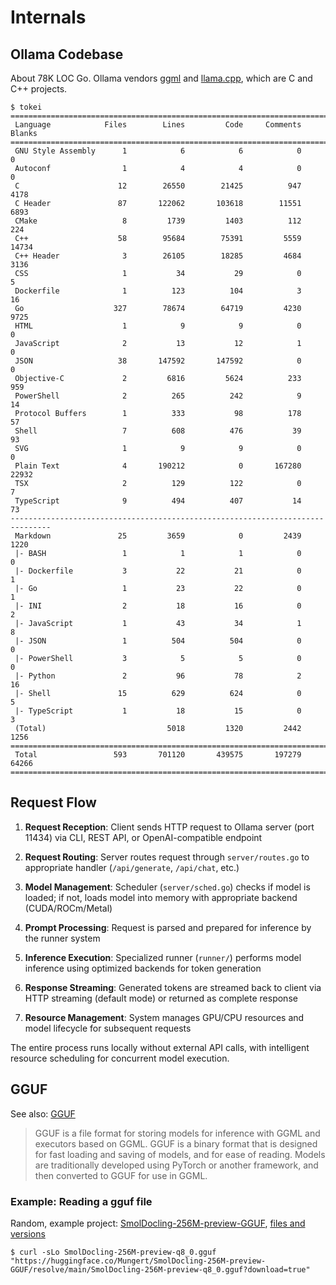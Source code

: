 # Internals

## Ollama Codebase

About 78K LOC Go. Ollama vendors [ggml](https://github.com/ggml-org/ggml) and
[llama.cpp](https://github.com/ggml-org/llama.cpp), which are C and C++ projects.

```
$ tokei
===============================================================================
 Language            Files        Lines         Code     Comments       Blanks
===============================================================================
 GNU Style Assembly      1            6            6            0            0
 Autoconf                1            4            4            0            0
 C                      12        26550        21425          947         4178
 C Header               87       122062       103618        11551         6893
 CMake                   8         1739         1403          112          224
 C++                    58        95684        75391         5559        14734
 C++ Header              3        26105        18285         4684         3136
 CSS                     1           34           29            0            5
 Dockerfile              1          123          104            3           16
 Go                    327        78674        64719         4230         9725
 HTML                    1            9            9            0            0
 JavaScript              2           13           12            1            0
 JSON                   38       147592       147592            0            0
 Objective-C             2         6816         5624          233          959
 PowerShell              2          265          242            9           14
 Protocol Buffers        1          333           98          178           57
 Shell                   7          608          476           39           93
 SVG                     1            9            9            0            0
 Plain Text              4       190212            0       167280        22932
 TSX                     2          129          122            0            7
 TypeScript              9          494          407           14           73
-------------------------------------------------------------------------------
 Markdown               25         3659            0         2439         1220
 |- BASH                 1            1            1            0            0
 |- Dockerfile           3           22           21            0            1
 |- Go                   1           23           22            0            1
 |- INI                  2           18           16            0            2
 |- JavaScript           1           43           34            1            8
 |- JSON                 1          504          504            0            0
 |- PowerShell           3            5            5            0            0
 |- Python               2           96           78            2           16
 |- Shell               15          629          624            0            5
 |- TypeScript           1           18           15            0            3
 (Total)                           5018         1320         2442         1256
===============================================================================
 Total                 593       701120       439575       197279        64266
===============================================================================
```


## Request Flow

1. **Request Reception**: Client sends HTTP request to Ollama server (port
   11434) via CLI, REST API, or OpenAI-compatible endpoint

2. **Request Routing**: Server routes request through `server/routes.go` to
   appropriate handler (`/api/generate`, `/api/chat`, etc.)

3. **Model Management**: Scheduler (`server/sched.go`) checks if model is
   loaded; if not, loads model into memory with appropriate backend
(CUDA/ROCm/Metal)

4. **Prompt Processing**: Request is parsed and prepared for inference by the
   runner system

5. **Inference Execution**: Specialized runner (`runner/`) performs model
   inference using optimized backends for token generation

6. **Response Streaming**: Generated tokens are streamed back to client via
   HTTP streaming (default mode) or returned as complete response

7. **Resource Management**: System manages GPU/CPU resources and model
   lifecycle for subsequent requests

The entire process runs locally without external API calls, with intelligent
resource scheduling for concurrent model execution.


## GGUF

See also: [GGUF](https://github.com/ggml-org/ggml/blob/master/docs/gguf.md)

> GGUF is a file format for storing models for inference with GGML and
> executors based on GGML. GGUF is a binary format that is designed for fast
> loading and saving of models, and for ease of reading. Models are
> traditionally developed using PyTorch or another framework, and then
> converted to GGUF for use in GGML.

### Example: Reading a gguf file

Random, example project:
[SmolDocling-256M-preview-GGUF](https://huggingface.co/Mungert/SmolDocling-256M-preview-GGUF),
[files and
versions](https://huggingface.co/Mungert/SmolDocling-256M-preview-GGUF/tree/main)

```
$ curl -sLo SmolDocling-256M-preview-q8_0.gguf "https://huggingface.co/Mungert/SmolDocling-256M-preview-GGUF/resolve/main/SmolDocling-256M-preview-q8_0.gguf?download=true"
```


